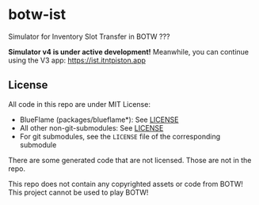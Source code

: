 # botw-ist
Simulator for Inventory Slot Transfer in BOTW
???


**Simulator v4 is under active development!** Meanwhile, you can continue
using the V3 app: https://ist.itntpiston.app

## License
All code in this repo are under MIT License:
- BlueFlame (packages/blueflame*): See [LICENSE](./packages/blueflame/LICENSE)
- All other non-git-submodules: See [LICENSE](./LICENSE)
- For git submodules, see the `LICENSE` file of the corresponding submodule

There are some generated code that are not licensed. Those are not in the repo.

This repo does not contain any copyrighted assets or code from BOTW!
This project cannot be used to play BOTW!
